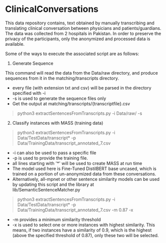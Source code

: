 # ClinicalConversations

This data repository contains, text obtained by manually transcribing and translating clinical conversation between physicians and patients/guardians.
The data was collected from 2 hospitals in Pakistan. In order to preserve the privacy of the participants, only the anonymized and processed data
is available. 

Some of the ways to execute the associated script are as follows:

1. Generate Sequence

This command will read the data from the Data/raw directory, and produce sequences from it in the matching/transcripts directory.

* every file (with extension txt and csv) will be parsed in the directory specified with -i
* -s is used to generate the sequence files only
* Get the output at matching/transcripts/{transcriptfile}.csv

> python3 extractSentencesFromTranscripts.py -i Data/raw/ -s

2. Classify instances with MASS (training data)

> python3 extractSentencesFromTranscripts.py -i Data/TestData/transcript* -p Data/TrainingData/transcript_annotated_7.csv

* -i can also be used to pass a specific file
* -p is used to provide the training file.
* all lines starting with '*' will be used to create MASS at run time
* The model used here is Fine-Tuned DistilBERT base uncased, which is trained on a portion of un-anonymized data from these conversations.
* Alternatively, all-mpnet or other sentence similarity models can be used by updating this script and the library at lib/SemanticSentenceMatcher.py

> python3 extractSentencesFromTranscripts.py -i Data/TestData/transcript* -p Data/TrainingData/transcript_annotated_7.csv -m 0.87 -x

* -m provides a minimum similarity threshold
* -x is used to select one or more instances with highest similarity. This means, if two instances have a similarity of 0.9, which is the highest (above the specified threshold of 0.87), only these two will be selected.

